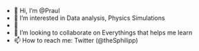 - 👋 Hi, I’m @PrauI
- 👀 I’m interested in Data analysis, Physics Simulations
- 🌱 
- 💞️ I’m looking to collaborate on Everythings that helps me learn
- 📫 How to reach me: Twitter (@theSphilipp)


